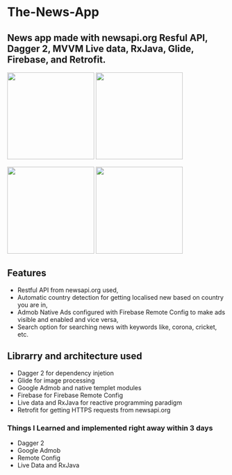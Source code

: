 # The-News-App
## News app made with newsapi.org Resful API, Dagger 2, MVVM Live data, RxJava, Glide, Firebase, and Retrofit.

<img src="s1.PNG" width="200"> <img src="s2.PNG" width="200">

<img src="s3.PNG" width="200">  <img src="s4.PNG" width="200">

## Features
* Restful API from newsapi.org used,
* Automatic country detection for getting localised new based on country you are in,
* Admob Native Ads configured with Firebase Remote Config to make ads visible and enabled and vice versa,
* Search option for searching news with keywords like, corona, cricket, etc.

## Librarry and architecture used
* Dagger 2 for dependency injetion
* Glide for image processing
* Google Admob and native templet modules
* Firebase for Firebase Remote Config 
* Live data and RxJava for reactive programming paradigm
* Retrofit for getting HTTPS requests from newsapi.org

### Things I Learned and implemented right away within 3 days
* Dagger 2 
* Google Admob
* Remote Config
* Live Data and RxJava
